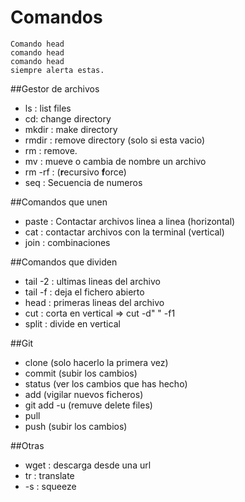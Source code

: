 # Comandos 

```
Comando head 
comando head
comando head
siempre alerta estas. 
```
##Gestor de archivos

* ls : list files
* cd: change directory
* mkdir : make directory
* rmdir : remove directory (solo si esta vacio)
* rm : remove.
* mv : mueve o cambia de nombre un archivo
* rm -rf : (**r**ecursivo **f**orce)
* seq : Secuencia de numeros

##Comandos que unen 

* paste : Contactar archivos linea a linea (horizontal) 
* cat : contactar archivos con la terminal (vertical)
* join : combinaciones

##Comandos que dividen

* tail -2 : ultimas lineas del archivo
* tail -f : deja el fichero abierto
* head : primeras lineas del archivo
* cut : corta en vertical => cut -d" " -f1 
* split : divide en vertical

##Git 

* clone (solo hacerlo la primera vez)
* commit (subir los cambios)
* status (ver los cambios que has hecho)
* add (vigilar nuevos ficheros)
* git add -u (remuve delete files)
* pull 
* push (subir los cambios)

##Otras 

* wget : descarga desde una url
* tr : translate 
* -s : squeeze